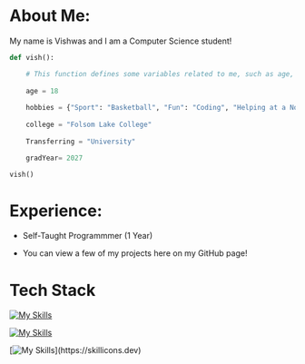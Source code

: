 # About Me:

My name is Vishwas and I am a Computer Science student!

```python
def vish():

    # This function defines some variables related to me, such as age, hobbies, college, graduation year, and transferring status.
    
    age = 18
        
    hobbies = {"Sport": "Basketball", "Fun": "Coding", "Helping at a Non-Profit Organization": "BAPS Charities"}
        
    college = "Folsom Lake College"
        
    Transferring = "University"

    gradYear= 2027

vish()
```
# Experience:

* Self-Taught Programmmer (1 Year) 
    
* You can view a few of my projects here on my GitHub page!

# Tech Stack
[![My Skills](https://skillicons.dev/icons?i=js,html,css,tailwind,react)](https://skillicons.dev)

[![My Skills](https://skillicons.dev/icons?i=py,vscode,replit,discord)](https://skillicons.dev)

[![My Skills](https://skillicons.dev/icons?i=unity,ps,)](https://skillicons.dev)
